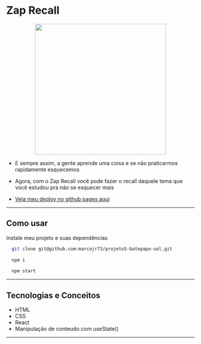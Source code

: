 
# Zap Recall

<p align="center">
   <img width=350 src="https://notion-emojis.s3-us-west-2.amazonaws.com/prod/svg-twitter/26a1.svg"/>
</p>


- E sempre assim, a gente aprende uma coisa e se não praticarmos rapidamente esquecemos
- Agora, com o Zap Recall você pode fazer o recall daquele tema que você estudou pra não se esquecer mais 

- [Veja meu deploy no github pages aqui](https://projeto8-zaprecall-kohl.vercel.app/)

***

## Como usar

Instale meu projeto e suas dependências

```bash
  git clone git@github.com:marcojr73/projeto5-batepapo-uol.git
  
  npm i
  
  npm start
```

***

##	 Tecnologias e Conceitos

- HTML
- CSS
- React
- Manipulação de conteudo com useState()

***
    
